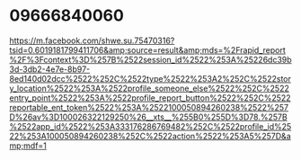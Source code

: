 # 09666840060
https://m.facebook.com/shwe.su.75470316?tsid=0.6019181799411706&amp;source=result&amp;mds=%2Frapid_report%2F%3Fcontext%3D%257B%2522session_id%2522%253A%25226dc39b3d-3db2-4e7e-8b97-8ed140d02dcc%2522%252C%2522type%2522%253A2%252C%2522story_location%2522%253A%2522profile_someone_else%2522%252C%2522entry_point%2522%253A%2522profile_report_button%2522%252C%2522reportable_ent_token%2522%253A%2522100050894260238%2522%257D%26av%3D100026322129250%26__xts__%255B0%255D%3D78.%257B%2522app_id%2522%253A333176286769482%252C%2522profile_id%2522%253A100050894260238%252C%2522action%2522%253A5%257D&amp;mdf=1
